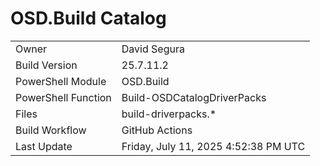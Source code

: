 ﻿# OSD.Build Catalog

| | |
|-|-|
| Owner | David Segura |
| Build Version | 25.7.11.2 |
| PowerShell Module | OSD.Build |
| PowerShell Function | Build-OSDCatalogDriverPacks |
| Files | build-driverpacks.* |
| Build Workflow | GitHub Actions |
| Last Update | Friday, July 11, 2025 4:52:38 PM UTC |
